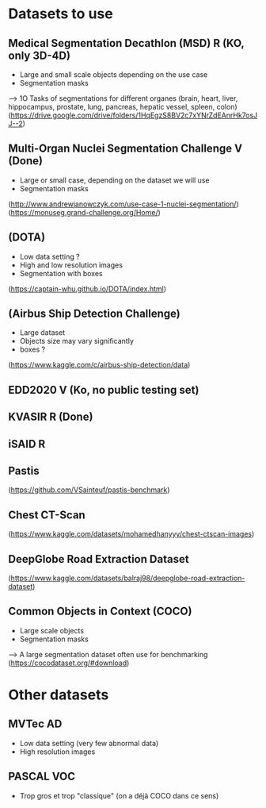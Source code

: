 # Datasets to use

## Medical Segmentation Decathlon (MSD) R (KO, only 3D-4D)

* Large and small scale objects depending on the use case
* Segmentation masks

--> 1O Tasks of segmentations for different organes (brain, heart, liver, hippocampus, prostate, lung, pancreas, hepatic vessel, spleen, colon)
(https://drive.google.com/drive/folders/1HqEgzS8BV2c7xYNrZdEAnrHk7osJJ--2)

## Multi-Organ Nuclei Segmentation Challenge V (Done)

* Large or small case, depending on the dataset we will use
* Segmentation masks

(http://www.andrewjanowczyk.com/use-case-1-nuclei-segmentation/)
(https://monuseg.grand-challenge.org/Home/)

## (DOTA)

* Low data setting ?
* High and low resolution images
* Segmentation with boxes

(https://captain-whu.github.io/DOTA/index.html)

## (Airbus Ship Detection Challenge)

* Large dataset
* Objects size may vary significantly
* boxes ?

(https://www.kaggle.com/c/airbus-ship-detection/data)

## EDD2020 V (Ko, no public testing set)

## KVASIR R (Done)

## iSAID R

## Pastis

(https://github.com/VSainteuf/pastis-benchmark)

## Chest CT-Scan

(https://www.kaggle.com/datasets/mohamedhanyyy/chest-ctscan-images)

## DeepGlobe Road Extraction Dataset

(https://www.kaggle.com/datasets/balraj98/deepglobe-road-extraction-dataset)

## Common Objects in Context (COCO)

* Large scale objects
* Segmentation masks

--> A large segmentation dataset often use for benchmarking
(https://cocodataset.org/#download)

# Other datasets

## MVTec AD

* Low data setting (very few abnormal data)
* High resolution images

## PASCAL VOC

* Trop gros et trop "classique" (on a déjà COCO dans ce sens)